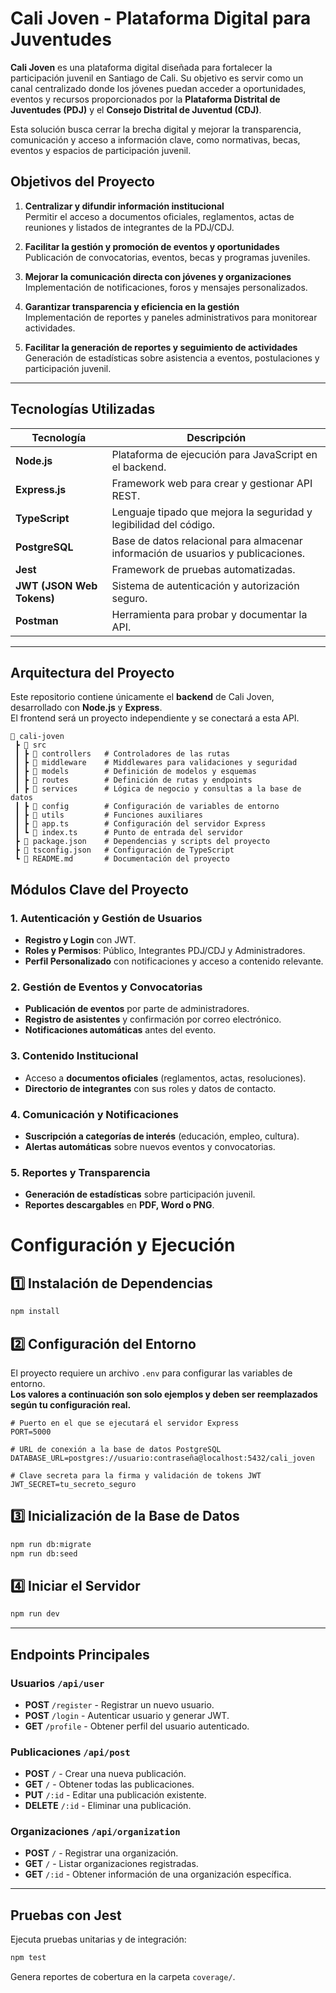 # Cali Joven - Plataforma Digital para Juventudes

**Cali Joven** es una plataforma digital diseñada para fortalecer la participación juvenil en Santiago de Cali. Su objetivo es servir como un canal centralizado donde los jóvenes puedan acceder a oportunidades, eventos y recursos proporcionados por la **Plataforma Distrital de Juventudes (PDJ)** y el **Consejo Distrital de Juventud (CDJ)**.

Esta solución busca cerrar la brecha digital y mejorar la transparencia, comunicación y acceso a información clave, como normativas, becas, eventos y espacios de participación juvenil.

## **Objetivos del Proyecto**

1. **Centralizar y difundir información institucional**  
   Permitir el acceso a documentos oficiales, reglamentos, actas de reuniones y listados de integrantes de la PDJ/CDJ.

2. **Facilitar la gestión y promoción de eventos y oportunidades**  
   Publicación de convocatorias, eventos, becas y programas juveniles.

3. **Mejorar la comunicación directa con jóvenes y organizaciones**  
   Implementación de notificaciones, foros y mensajes personalizados.

4. **Garantizar transparencia y eficiencia en la gestión**  
   Implementación de reportes y paneles administrativos para monitorear actividades.

5. **Facilitar la generación de reportes y seguimiento de actividades**  
   Generación de estadísticas sobre asistencia a eventos, postulaciones y participación juvenil.

---

##  **Tecnologías Utilizadas**

| Tecnología  | Descripción |
|------------|------------|
| **Node.js** | Plataforma de ejecución para JavaScript en el backend. |
| **Express.js** | Framework web para crear y gestionar API REST. |
| **TypeScript** | Lenguaje tipado que mejora la seguridad y legibilidad del código. |
| **PostgreSQL** | Base de datos relacional para almacenar información de usuarios y publicaciones. |
| **Jest** | Framework de pruebas automatizadas. |
| **JWT (JSON Web Tokens)** | Sistema de autenticación y autorización seguro. |
| **Postman** | Herramienta para probar y documentar la API. |

---

## **Arquitectura del Proyecto**

Este repositorio contiene únicamente el **backend** de Cali Joven, desarrollado con **Node.js** y **Express**.  
El frontend será un proyecto independiente y se conectará a esta API.

```plaintext
📂 cali-joven
 ┣ 📂 src
 ┃ ┣ 📂 controllers   # Controladores de las rutas
 ┃ ┣ 📂 middleware    # Middlewares para validaciones y seguridad
 ┃ ┣ 📂 models        # Definición de modelos y esquemas
 ┃ ┣ 📂 routes        # Definición de rutas y endpoints
 ┃ ┣ 📂 services      # Lógica de negocio y consultas a la base de datos
 ┃ ┣ 📂 config        # Configuración de variables de entorno
 ┃ ┣ 📂 utils         # Funciones auxiliares
 ┃ ┣ 📜 app.ts        # Configuración del servidor Express
 ┃ ┗ 📜 index.ts      # Punto de entrada del servidor
 ┣ 📜 package.json    # Dependencias y scripts del proyecto
 ┣ 📜 tsconfig.json   # Configuración de TypeScript
 ┗ 📜 README.md       # Documentación del proyecto
```
##  Módulos Clave del Proyecto

###  1. Autenticación y Gestión de Usuarios
-  **Registro y Login** con JWT.
-  **Roles y Permisos**: Público, Integrantes PDJ/CDJ y Administradores.
-  **Perfil Personalizado** con notificaciones y acceso a contenido relevante.

###  2. Gestión de Eventos y Convocatorias
-  **Publicación de eventos** por parte de administradores.
-  **Registro de asistentes** y confirmación por correo electrónico.
-  **Notificaciones automáticas** antes del evento.

###  3. Contenido Institucional
-  Acceso a **documentos oficiales** (reglamentos, actas, resoluciones).
-  **Directorio de integrantes** con sus roles y datos de contacto.

###  4. Comunicación y Notificaciones
-  **Suscripción a categorías de interés** (educación, empleo, cultura).
-  **Alertas automáticas** sobre nuevos eventos y convocatorias.

###  5. Reportes y Transparencia
-  **Generación de estadísticas** sobre participación juvenil.
-  **Reportes descargables** en **PDF, Word o PNG**.

# Configuración y Ejecución

## 1️⃣ Instalación de Dependencias
```sh
npm install
```

## 2️⃣ Configuración del Entorno

El proyecto requiere un archivo `.env` para configurar las variables de entorno.  
**Los valores a continuación son solo ejemplos y deben ser reemplazados según tu configuración real.**  

```env
# Puerto en el que se ejecutará el servidor Express  
PORT=5000  

# URL de conexión a la base de datos PostgreSQL  
DATABASE_URL=postgres://usuario:contraseña@localhost:5432/cali_joven  

# Clave secreta para la firma y validación de tokens JWT  
JWT_SECRET=tu_secreto_seguro
``` 

## 3️⃣ Inicialización de la Base de Datos
```sh
npm run db:migrate
npm run db:seed
```

## 4️⃣ Iniciar el Servidor
```sh
npm run dev
```

---

## Endpoints Principales

### Usuarios `/api/user`
- **POST** `/register` - Registrar un nuevo usuario.
- **POST** `/login` - Autenticar usuario y generar JWT.
- **GET** `/profile` - Obtener perfil del usuario autenticado.

### Publicaciones `/api/post`
- **POST** `/` - Crear una nueva publicación.
- **GET** `/` - Obtener todas las publicaciones.
- **PUT** `/:id` - Editar una publicación existente.
- **DELETE** `/:id` - Eliminar una publicación.

### Organizaciones `/api/organization`
- **POST** `/` - Registrar una organización.
- **GET** `/` - Listar organizaciones registradas.
- **GET** `/:id` - Obtener información de una organización específica.

---

## Pruebas con Jest
Ejecuta pruebas unitarias y de integración:

```sh
npm test
```

Genera reportes de cobertura en la carpeta `coverage/`.

